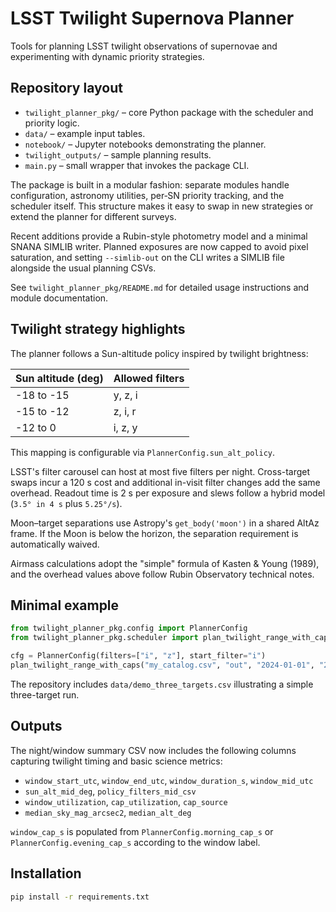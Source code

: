 # LSST Twilight Supernova Planner

Tools for planning LSST twilight observations of supernovae and
experimenting with dynamic priority strategies.

## Repository layout

- `twilight_planner_pkg/` – core Python package with the scheduler and
  priority logic.
- `data/` – example input tables.
- `notebook/` – Jupyter notebooks demonstrating the planner.
- `twilight_outputs/` – sample planning results.
- `main.py` – small wrapper that invokes the package CLI.

The package is built in a modular fashion: separate modules handle
configuration, astronomy utilities, per‑SN priority tracking, and the
scheduler itself.  This structure makes it easy to swap in new
strategies or extend the planner for different surveys.

Recent additions provide a Rubin-style photometry model and a minimal
SNANA SIMLIB writer.  Planned exposures are now capped to avoid pixel
saturation, and setting ``--simlib-out`` on the CLI writes a SIMLIB file
alongside the usual planning CSVs.

See `twilight_planner_pkg/README.md` for detailed usage instructions and
module documentation.

## Twilight strategy highlights

The planner follows a Sun-altitude policy inspired by twilight brightness:

| Sun altitude (deg) | Allowed filters |
|--------------------|-----------------|
| -18 to -15         | y, z, i         |
| -15 to -12         | z, i, r         |
| -12 to 0           | i, z, y         |

This mapping is configurable via `PlannerConfig.sun_alt_policy`.

LSST's filter carousel can host at most five filters per night.  Cross-target
swaps incur a 120 s cost and additional in-visit filter changes add the same
overhead.  Readout time is 2 s per exposure and slews follow a hybrid model
(`3.5° in 4 s` plus `5.25°/s`).

Moon–target separations use Astropy's `get_body('moon')` in a shared AltAz
frame.  If the Moon is below the horizon, the separation requirement is
automatically waived.

Airmass calculations adopt the "simple" formula of Kasten & Young (1989), and
the overhead values above follow Rubin Observatory technical notes.

## Minimal example

```python
from twilight_planner_pkg.config import PlannerConfig
from twilight_planner_pkg.scheduler import plan_twilight_range_with_caps

cfg = PlannerConfig(filters=["i", "z"], start_filter="i")
plan_twilight_range_with_caps("my_catalog.csv", "out", "2024-01-01", "2024-01-01", cfg)
```

The repository includes `data/demo_three_targets.csv` illustrating a simple
three-target run.

## Outputs

The night/window summary CSV now includes the following columns capturing
twilight timing and basic science metrics:

- `window_start_utc`, `window_end_utc`, `window_duration_s`, `window_mid_utc`
- `sun_alt_mid_deg`, `policy_filters_mid_csv`
- `window_utilization`, `cap_utilization`, `cap_source`
- `median_sky_mag_arcsec2`, `median_alt_deg`

`window_cap_s` is populated from
`PlannerConfig.morning_cap_s` or `PlannerConfig.evening_cap_s` according to the
window label.

## Installation

```bash
pip install -r requirements.txt
```
